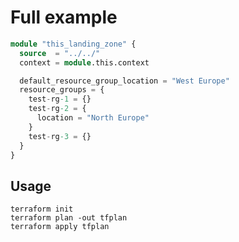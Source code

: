 # Full example

```terraform
module "this_landing_zone" {
  source  = "../../"
  context = module.this.context

  default_resource_group_location = "West Europe"
  resource_groups = {
    test-rg-1 = {}
    test-rg-2 = {
      location = "North Europe"
    }
    test-rg-3 = {}
  }
}
```

## Usage

```shell
terraform init
terraform plan -out tfplan
terraform apply tfplan
```
